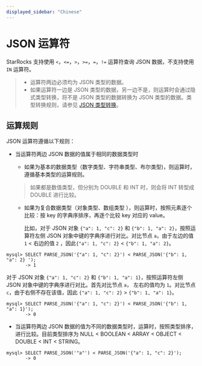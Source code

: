 ```yaml
---
displayed_sidebar: "Chinese"
---
```


# JSON 运算符

StarRocks 支持使用 `<`，`<=`，`>`，`>=`，`=`，`!=` 运算符查询 JSON 数据，不支持使用 `IN` 运算符。

> - 运算符两边必须均为 JSON 类型的数据。
> - 如果运算符一边是 JSON 类型的数据，另一边不是，则运算时会通过隐式类型转换，将不是 JSON 类型的数据转换为 JSON 类型的数据。类型转换规则，请参见 [JSON 类型转换](./json-query-and-processing-functions/cast.md)。

## 运算规则

JSON 运算符遵循以下规则：

- 当运算符两边 JSON 数据的值属于相同的数据类型时
  - 如果为基本的数据类型（数字类型、字符串类型、布尔类型)，则运算时，遵循基本类型的运算规则。

   > 如果都是数值类型，但分别为 DOUBLE 和 INT 时，则会将 INT 转型成 DOUBLE 进行比较。

  - 如果为复合数据类型（对象类型、数组类型 ），则运算时，按照元素逐个比较：按 key 的字典序排序，再逐个比较 key 对应的 value。

    比如，对于 JSON 对象 `{"a": 1, "c": 2}` 和 `{"b": 1, "a": 2}`，按照运算符左侧 JSON 对象中键的字典序进行对比。对比节点 `a`，由于左边的值 `1` < 右边的值 `2` ，因此`{"a": 1, "c": 2}` < `{"b": 1, "a": 2}`。

```Plain Text
mysql> SELECT PARSE_JSON('{"a": 1, "c": 2}') < PARSE_JSON('{"b": 1, "a": 2} ');
       -> 1
```

   对于 JSON 对象 `{"a": 1, "c": 2}` 和 `{"b": 1, "a": 1}`，按照运算符左侧 JSON 对象中键的字典序进行对比。首先对比节点 `a`， 左右的值均为 `1`。对比节点 `c`，由于右侧不存在该值，因此 `{"a": 1, "c": 2}` > `{"b": 1, "a": 1}`。

```Plain Text
mysql> SELECT PARSE_JSON('{"a": 1, "c": 2}') < PARSE_JSON('{"b": 1, "a": 1}');
       -> 0
```

- 当运算符两边 JSON 数据的值为不同的数据类型时，运算时，按照类型排序，进行比较。目前类型排序为 NULL < BOOLEAN < ARRAY < OBJECT < DOUBLE < INT < STRING。

```Plain Text
mysql> SELECT PARSE_JSON('"a"') < PARSE_JSON('{"a": 1, "c": 2}');
       -> 0
```
